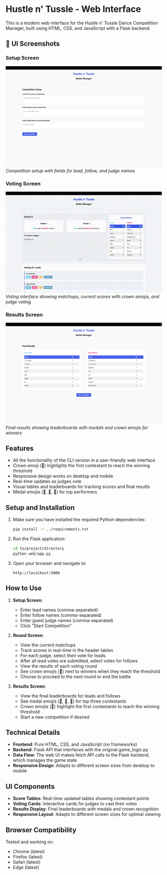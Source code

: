 # Hustle n' Tussle - Web Interface

This is a modern web interface for the Hustle n' Tussle Dance Competition Manager, built using HTML, CSS, and JavaScript with a Flask backend.

## 📸 UI Screenshots

### Setup Screen
![Setup Screen](../docs/screenshots/setup-screen.png)
*Competition setup with fields for lead, follow, and judge names*

### Voting Screen
![Voting Screen](../docs/screenshots/voting-screen.gif)
*Voting interface showing matchups, current scores with crown emojis, and judge voting*

### Results Screen
![Results Screen](../docs/screenshots/results-screen.png)
*Final results showing leaderboards with medals and crown emojis for winners*

## Features

- All the functionality of the CLI version in a user-friendly web interface
- Crown emoji (👑) highlights the first contestant to reach the winning threshold
- Responsive design works on desktop and mobile
- Real-time updates as judges vote
- Visual tables and leaderboards for tracking scores and final results
- Medal emojis (🥇, 🥈, 🥉) for top performers

## Setup and Installation

1. Make sure you have installed the required Python dependencies:
   ```bash
   pip install -r ../requirements.txt
   ```

2. Run the Flask application:
   ```bash
   cd to/project/directory
   python web/app.py
   ```

3. Open your browser and navigate to:
   ```
   http://localhost:5000
   ```

## How to Use

1. **Setup Screen**:
   - Enter lead names (comma-separated)
   - Enter follow names (comma-separated)
   - Enter guest judge names (comma-separated)
   - Click "Start Competition"

2. **Round Screen**:
   - View the current matchups
   - Track scores in real-time in the header tables
   - For each judge, select their vote for leads
   - After all lead votes are submitted, select votes for follows
   - View the results of each voting round
   - See crown emojis (👑) next to winners when they reach the threshold
   - Choose to proceed to the next round or end the battle

3. **Results Screen**:
   - View the final leaderboards for leads and follows
   - See medal emojis (🥇, 🥈, 🥉) for top three contestants
   - Crown emojis (👑) highlight the first contestants to reach the winning threshold
   - Start a new competition if desired

## Technical Details

- **Frontend**: Pure HTML, CSS, and JavaScript (no frameworks)
- **Backend**: Flask API that interfaces with the original game_logic.py
- **Data Flow**: The web UI makes fetch API calls to the Flask backend, which manages the game state
- **Responsive Design**: Adapts to different screen sizes from desktop to mobile

## UI Components

- **Score Tables**: Real-time updated tables showing contestant points
- **Voting Cards**: Interactive cards for judges to cast their votes
- **Results Display**: Final leaderboards with medals and crown recognition
- **Responsive Layout**: Adapts to different screen sizes for optimal viewing

## Browser Compatibility

Tested and working on:
- Chrome (latest)
- Firefox (latest)
- Safari (latest)
- Edge (latest) 